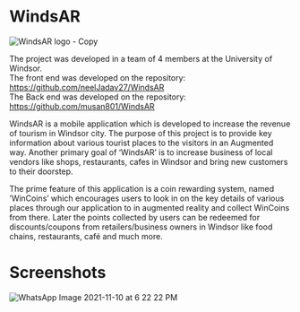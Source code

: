 # WindsAR

![WindsAR logo - Copy](https://user-images.githubusercontent.com/85033138/134251036-4ca2d2f9-9a77-496c-9767-a7b8dd04d36c.jpeg)

The project was developed in a team of 4 members at the University of Windsor.<br>
The front end was developed on the repository: https://github.com/neelJadav27/WindsAR <br>
The Back end was developed on the repository: https://github.com/musan801/WindsAR

WindsAR is a mobile application which is developed to increase the revenue of tourism in Windsor city. The purpose of this project is to provide key information about various tourist places to the visitors in an Augmented way. Another primary goal of ‘WindsAR’ is to increase business of local vendors like shops, restaurants, cafes in Windsor and bring new customers to their doorstep. 

The prime feature of this application is a coin rewarding system, named ’WinCoins’ which encourages users to look in on the key details of various places through our application to in augmented reality and collect WinCoins from there. Later the points collected by users can be redeemed for discounts/coupons from retailers/business owners in Windsor like food chains, restaurants, café and much more.


<h1><b>Screenshots</b></h1>

![WhatsApp Image 2021-11-10 at 6 22 22 PM](https://user-images.githubusercontent.com/85033138/141209487-3b90f0ba-f951-4110-8cad-8e065e1fd9d3.jpeg)
